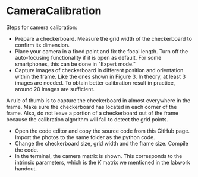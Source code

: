# CameraCalibration

Steps for camera calibration:
- Prepare a checkerboard. Measure the grid width of the checkerboard to confirm its dimension.
- Place your camera in a fixed point and fix the focal length. Turn off the auto-focusing functionality if it is open as default. For some smartphones, this can be done in "Expert mode."
- Capture images of checkerboard in different position and orientation within the frame. Like the ones shown in Figure 3.
In theory, at least 3 images are needed. To obtain better calibration result in practice, around 20 images are sufficient.

A rule of thumb is to capture the checkerboard in almost everywhere in the frame. Make sure the checkerboard has located in each corner of the frame. Also, do not leave a portion of a checkerboard out of the frame because the calibration algorithm will fail to detect the grid points.
- Open the code editor and copy the source code from this GitHub page. Import the photos to the same folder as the python code.
- Change the checkerboard size, grid width and the frame size. Compile the code.
- In the terminal, the camera matrix is shown. This corresponds to the intrinsic parameters, which is the $K$ matrix we mentioned in the labwork handout. 
